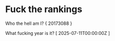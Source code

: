 # Fuck the rankings

Who the hell am I?
{ 20173088 }

What fucking year is it?
[ 2025-07-11T00:00:00Z ]
